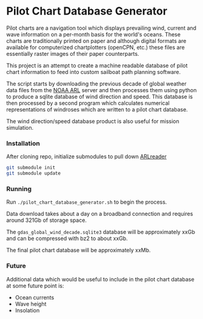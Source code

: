 # Pilot Chart Database Generator

Pilot charts are a navigation tool which displays prevailing wind, current and wave information on a per-month basis for the world's oceans. These charts are traditionally printed on paper and although digital formats are available for computerized chartplotters (openCPN, etc.) these files are essentially raster images of their paper counterparts.

This project is an attempt to create a machine readable database of pilot chart information to feed into custom sailboat path planning software.

The script starts by downloading the previous decade of global weather data files from the [NOAA ARL](https://www.arl.noaa.gov/) server and then processes them using python to produce a sqlite database of wind direction and speed. This database is then processed by a second program which calculates numerical representations of windroses which are written to a pilot chart database.

The wind direction/speed database product is also useful for mission simulation.

### Installation
After cloning repo, initialize submodules to pull down [ARLreader](https://github.com/martin-rdz/ARLreader)

```bash
git submodule init
git submodule update
```

### Running
Run `./pilot_chart_database_generator.sh` to begin the process.

Data download takes about a day on a broadband connection and requires around 321Gb of storage space.

The `gdas_global_wind_decade.sqlite3` database will be approximately xxGb and can be compressed with bz2 to about xxGb.

The final pilot chart database will be approximately xxMb.

### Future
Additional data which would be useful to include in the pilot chart database at some future point is:

 * Ocean currents
 * Wave height
 * Insolation
